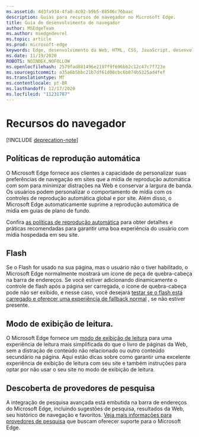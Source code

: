 ```yaml
---
ms.assetid: 4d3fa934-4fa8-4c02-b9b5-88506c76baac
description: Guias para recursos de navegador no Microsoft Edge.
title: Guia de desenvolvimento de navegador
author: MSEdgeTeam
ms.author: msedgedevrel
ms.topic: article
ms.prod: microsoft-edge
keywords: Edge, desenvolvimento da Web, HTML, CSS, JavaScript, desenvolvedor
ms.date: 11/19/2020
ROBOTS: NOINDEX,NOFOLLOW
ms.openlocfilehash: 2579fad881496e2197f9f696bb2c12c47c7f723e
ms.sourcegitcommit: a35a6b5bbc21b7df61d08cbc6b074b5325ad4fef
ms.translationtype: MT
ms.contentlocale: pt-BR
ms.lasthandoff: 12/17/2020
ms.locfileid: "11231787"
---
```

# Recursos do navegador  

[!INCLUDE [deprecation-note](../includes/legacy-edge-note.md)]  

## Políticas de reprodução automática  

 O Microsoft Edge fornece aos clientes a capacidade de personalizar suas preferências de navegação em sites que a mídia de reprodução automática com som para minimizar distrações na Web e conservar a largura de banda.  Os usuários podem personalizar o comportamento de mídia com os controles de reprodução automática global e por site.  Além disso, o Microsoft Edge automaticamente suprime a reprodução automática de mídia em guias de plano de fundo.  

Confira [as políticas de reprodução automática](./browser-features/autoplay-policies.md) para obter detalhes e práticas recomendadas para garantir uma boa experiência do usuário com mídia hospedada em seu site.  

## Flash  

Se o Flash for usado na sua página, mas o usuário não o tiver habilitado, o Microsoft Edge normalmente mostrará um ícone de peça de quebra-cabeça na barra de endereços.  Se você estiver adicionando dinamicamente o controle de flash após a página ser carregada, o ícone de quebra-cabeça pode não ser exibido, e nesse caso, você desejará [testar se o flash está carregado e oferecer uma experiência de fallback normal](./browser-features/flash.md) , se não estiver presente.  

## Modo de exibição de leitura.  

O Microsoft Edge fornece um [modo de exibição de leitura](./browser-features/reading-view.md) para uma experiência de leitura mais simplificada do que o livro de páginas da Web, sem a distração de conteúdo não relacionado ou outro conteúdo secundário na página.  Aqui estão dicas sobre como garantir uma excelente experiência de exibição de leitura com seu site e também instruções para optar por não usar o seu site no modo de exibição de leitura.  

## Descoberta de provedores de pesquisa  

A integração de pesquisa avançada está embutida na barra de endereços do Microsoft Edge, incluindo sugestões de pesquisa, resultados da Web, seu histórico de navegação e favoritos.  [Veja mais informações para provedores de pesquisa](./browser-features/search-provider-discovery.md) que buscam oferecer suporte para o Microsoft Edge.  
